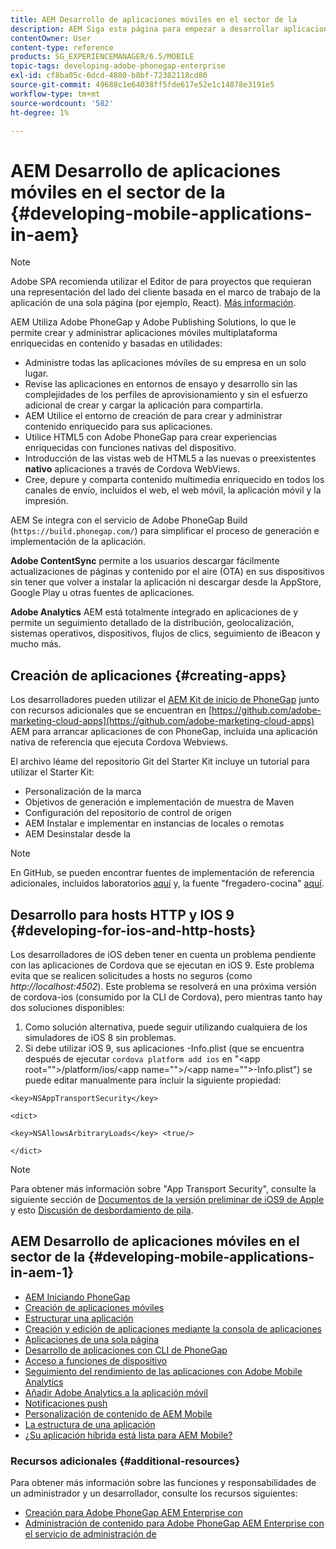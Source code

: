 ```yaml
---
title: AEM Desarrollo de aplicaciones móviles en el sector de la
description: AEM Siga esta página para empezar a desarrollar aplicaciones móviles en el uso de la de Adobe PhoneGap Enterprise.
contentOwner: User
content-type: reference
products: SG_EXPERIENCEMANAGER/6.5/MOBILE
topic-tags: developing-adobe-phonegap-enterprise
exl-id: cf8ba05c-6dcd-4880-b8bf-72382118cd80
source-git-commit: 49688c1e64038ff5fde617e52e1c14878e3191e5
workflow-type: tm+mt
source-wordcount: '582'
ht-degree: 1%

---
```


# AEM Desarrollo de aplicaciones móviles en el sector de la {#developing-mobile-applications-in-aem}

>[!NOTE]
>
>Adobe SPA recomienda utilizar el Editor de para proyectos que requieran una representación del lado del cliente basada en el marco de trabajo de la aplicación de una sola página (por ejemplo, React). [Más información](/help/sites-developing/spa-overview.md).

AEM Utiliza Adobe PhoneGap y Adobe Publishing Solutions, lo que le permite crear y administrar aplicaciones móviles multiplataforma enriquecidas en contenido y basadas en utilidades:

* Administre todas las aplicaciones móviles de su empresa en un solo lugar.
* Revise las aplicaciones en entornos de ensayo y desarrollo sin las complejidades de los perfiles de aprovisionamiento y sin el esfuerzo adicional de crear y cargar la aplicación para compartirla.
* AEM Utilice el entorno de creación de para crear y administrar contenido enriquecido para sus aplicaciones.
* Utilice HTML5 con Adobe PhoneGap para crear experiencias enriquecidas con funciones nativas del dispositivo.
* Introducción de las vistas web de HTML5 a las nuevas o preexistentes **nativo** aplicaciones a través de Cordova WebViews.
* Cree, depure y comparta contenido multimedia enriquecido en todos los canales de envío, incluidos el web, el web móvil, la aplicación móvil y la impresión.

AEM Se integra con el servicio de Adobe PhoneGap Build (`https://build.phonegap.com/`) para simplificar el proceso de generación e implementación de la aplicación.

**Adobe ContentSync** permite a los usuarios descargar fácilmente actualizaciones de páginas y contenido por el aire (OTA) en sus dispositivos sin tener que volver a instalar la aplicación ni descargar desde la AppStore, Google Play u otras fuentes de aplicaciones.

**Adobe Analytics** AEM está totalmente integrado en aplicaciones de y permite un seguimiento detallado de la distribución, geolocalización, sistemas operativos, dispositivos, flujos de clics, seguimiento de iBeacon y mucho más.

## Creación de aplicaciones {#creating-apps}

Los desarrolladores pueden utilizar el [AEM Kit de inicio de PhoneGap](https://github.com/Adobe-Marketing-Cloud/aem-phonegap-starter-kit) junto con recursos adicionales que se encuentran en [https://github.com/adobe-marketing-cloud-apps](https://github.com/adobe-marketing-cloud-apps) AEM para arrancar aplicaciones de con PhoneGap, incluida una aplicación nativa de referencia que ejecuta Cordova Webviews.

El archivo léame del repositorio Git del Starter Kit incluye un tutorial para utilizar el Starter Kit:

* Personalización de la marca
* Objetivos de generación e implementación de muestra de Maven
* Configuración del repositorio de control de origen
* AEM Instalar e implementar en instancias de locales o remotas
* AEM Desinstalar desde la

>[!NOTE]
>
>En GitHub, se pueden encontrar fuentes de implementación de referencia adicionales, incluidos laboratorios [aquí](https://github.com/adobe-marketing-cloud-apps) y, la fuente &quot;fregadero-cocina&quot; [aquí](https://github.com/blefebvre/aem-phonegap-kitchen-sink).

## Desarrollo para hosts HTTP y IOS 9 {#developing-for-ios-and-http-hosts}

Los desarrolladores de iOS deben tener en cuenta un problema pendiente con las aplicaciones de Cordova que se ejecutan en iOS 9. Este problema evita que se realicen solicitudes a hosts no seguros (como *http://localhost:4502*). Este problema se resolverá en una próxima versión de cordova-ios (consumido por la CLI de Cordova), pero mientras tanto hay dos soluciones disponibles:

1. Como solución alternativa, puede seguir utilizando cualquiera de los simuladores de iOS 8 sin problemas.
1. Si debe utilizar iOS 9, sus aplicaciones -Info.plist (que se encuentra después de ejecutar `cordova platform add ios` en &quot;&lt;app root=&quot;&quot;>/platform/ios/&lt;app name=&quot;&quot;>/&lt;app name=&quot;&quot;>-Info.plist&quot;) se puede editar manualmente para incluir la siguiente propiedad:

```
<key>NSAppTransportSecurity</key>

<dict>

<key>NSAllowsArbitraryLoads</key> <true/>

</dict>
```

>[!NOTE]
>
>Para obtener más información sobre &quot;App Transport Security&quot;, consulte la siguiente sección de [Documentos de la versión preliminar de iOS9 de Apple](https://developer.apple.com/library/prerelease/ios/releasenotes/General/WhatsNewIniOS/Articles/iOS9.html#//apple_ref/doc/uid/TP40016198-SW14) y esto [Discusión de desbordamiento de pila](https://stackoverflow.com/questions/30751053/ios9-ats-what-about-html5-based-apps/).

## AEM Desarrollo de aplicaciones móviles en el sector de la {#developing-mobile-applications-in-aem-1}

* [AEM Iniciando PhoneGap](/help/mobile/starting-aem-phonegap-app.md)
* [Creación de aplicaciones móviles](/help/mobile/building-app-mobile-phonegap.md)
* [Estructurar una aplicación](/help/mobile/phonegap-structure-an-app.md)
* [Creación y edición de aplicaciones mediante la consola de aplicaciones](/help/mobile/phonegap-apps-console.md)
* [Aplicaciones de una sola página](/help/mobile/phonegap-single-page-applications.md)
* [Desarrollo de aplicaciones con CLI de PhoneGap](/help/mobile/phonegap-apps-pg-cli.md)
* [Acceso a funciones de dispositivo](/help/mobile/phonegap-access-device-features.md)
* [Seguimiento del rendimiento de las aplicaciones con Adobe Mobile Analytics](/help/mobile/phonegap-intro-to-app-analytics.md)
* [Añadir Adobe Analytics a la aplicación móvil](/help/mobile/phonegap-add-analytics-to-apps.md)
* [Notificaciones push](/help/mobile/phonegap-push-notifications.md)
* [Personalización de contenido de AEM Mobile](/help/mobile/phonegap-aem-mobile-content-personalization.md)
* [La estructura de una aplicación](/help/mobile/phonegap-apps-arch.md)
* [¿Su aplicación híbrida está lista para AEM Mobile?](/help/mobile/phonegap-adding-content-to-imported-app.md)

### Recursos adicionales {#additional-resources}

Para obtener más información sobre las funciones y responsabilidades de un administrador y un desarrollador, consulte los recursos siguientes:

* [Creación para Adobe PhoneGap AEM Enterprise con](/help/mobile/phonegap.md)
* [Administración de contenido para Adobe PhoneGap AEM Enterprise con el servicio de administración de](/help/mobile/administer-phonegap.md)
